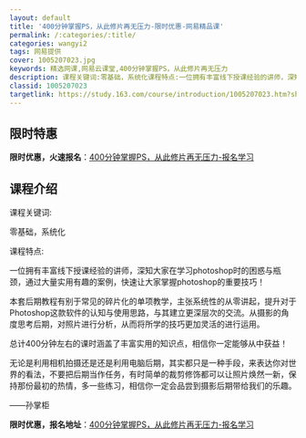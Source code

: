 ```yaml
---
layout: default
title: '400分钟掌握PS，从此修片再无压力-限时优惠-网易精品课'
permalink: /:categories/:title/
categories: wangyi2
tags: 网易提供
cover: 1005207023.jpg
keywords: 精选网课,网易云课堂,400分钟掌握PS，从此修片再无压力
description: 课程关键词:零基础，系统化课程特点:一位拥有丰富线下授课经验的讲师，深知大家在学习photoshop时的困惑与瓶颈，通过
classid: 1005207023
targetlink: https://study.163.com/course/introduction/1005207023.htm?share=1&shareId=1025206652&utm_campaign=share&utm_medium=iphoneShare&utm_source=&utm_u=1025206652
---
```


## 限时特惠

**限时优惠，火速报名**：[400分钟掌握PS，从此修片再无压力-报名学习](https://study.163.com/course/introduction/1005207023.htm?share=1&shareId=1025206652&utm_campaign=share&utm_medium=iphoneShare&utm_source=&utm_u=1025206652)

## 课程介绍

课程关键词:

零基础，系统化

课程特点:

一位拥有丰富线下授课经验的讲师，深知大家在学习photoshop时的困惑与瓶颈，通过大量实用有趣的案例，快速让大家掌握photoshop的重要技巧！

本套后期教程有别于常见的碎片化的单项教学，主张系统性的从零讲起，提升对于Photoshop这款软件的认知与使用思路，与其建立更深层次的交流。从摄影的角度思考后期，对照片进行分析，从而将所学的技巧更加灵活的进行运用。

总计400分钟左右的课时涵盖了丰富实用的知识点，相信你一定能够从中获益！



无论是利用相机拍摄还是还是利用电脑后期，其实都只是一种手段，来表达你对世界的看法，不要把后期当作任务，有时简单的裁剪修饰都可以让照片焕然一新，保持那份最初的热情，多一些练习，相信你一定会品尝到摄影后期带给我们的乐趣。

——孙掌柜

**限时优惠，报名地址**：[400分钟掌握PS，从此修片再无压力-报名学习](https://study.163.com/course/introduction/1005207023.htm?share=1&shareId=1025206652&utm_campaign=share&utm_medium=iphoneShare&utm_source=&utm_u=1025206652)


